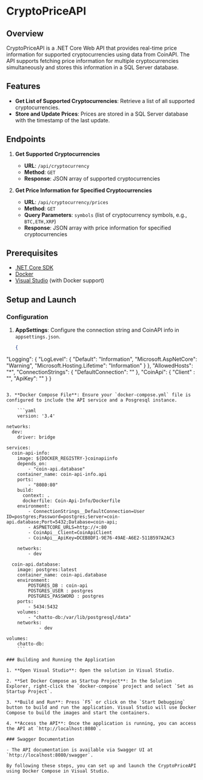 # CryptoPriceAPI

## Overview

CryptoPriceAPI is a .NET Core Web API that provides real-time price information for supported cryptocurrencies using data from CoinAPI. The API supports fetching price information for multiple cryptocurrencies simultaneously and stores this information in a SQL Server database.

## Features

- **Get List of Supported Cryptocurrencies**: Retrieve a list of all supported cryptocurrencies.
- **Store and Update Prices**: Prices are stored in a SQL Server database with the timestamp of the last update.

## Endpoints

1. **Get Supported Cryptocurrencies**
   - **URL**: `/api/cryptocurrency`
   - **Method**: `GET`
   - **Response**: JSON array of supported cryptocurrencies

2. **Get Price Information for Specified Cryptocurrencies**
   - **URL**: `/api/cryptocurrency/prices`
   - **Method**: `GET`
   - **Query Parameters**: `symbols` (list of cryptocurrency symbols, e.g., `BTC,ETH,XRP`)
   - **Response**: JSON array with price information for specified cryptocurrencies

## Prerequisites

- [.NET Core SDK](https://dotnet.microsoft.com/download)
- [Docker](https://www.docker.com/get-started)
- [Visual Studio](https://visualstudio.microsoft.com/) (with Docker support)

## Setup and Launch

### Configuration

1. **AppSettings**: Configure the connection string and CoinAPI info in `appsettings.json`.

   ```json
   {
  "Logging": {
    "LogLevel": {
      "Default": "Information",
      "Microsoft.AspNetCore": "Warning",
      "Microsoft.Hosting.Lifetime": "Information"
    }
  },
  "AllowedHosts": "*",
  "ConnectionStrings": {
    "DefaultConnection": ""
  },
  "CoinApi": {
    "Client" : "",
    "ApiKey": ""
  }
}
```
   
3. **Docker Compose File**: Ensure your `docker-compose.yml` file is configured to include the API service and a Posgresql instance.

    ```yaml
    version: '3.4'

networks:
  dev:
    driver: bridge

services:
  coin-api-info:
    image: ${DOCKER_REGISTRY-}coinapiinfo
    depends_on:
        - "coin-api.database"
    container_name: coin-api-info.api
    ports:
        - "8080:80" 
    build:
      context: .
      dockerfile: Coin-Api-Info/Dockerfile
    environment:
        - ConnectionStrings__DefaultConnection=User ID=postgres;Password=postgres;Server=coin-api.database;Port=5432;Database=coin-api;
        - ASPNETCORE_URLS=http://+:80
        - CoinApi__Client=CoinApiClient
        - CoinApi__ApiKey=DCEB8DF1-9E76-49AE-A6E2-511B597A2AC3
        
    networks:
        - dev

  coin-api.database:
    image: postgres:latest
    container_name: coin-api.database
    environment:
        POSTGRES_DB : coin-api
        POSTGRES_USER : postgres
        POSTGRES_PASSWORD : postgres
    ports:
        - 5434:5432
    volumes:
        - "chatto-db:/var/lib/postgresql/data"
    networks:
            - dev

volumes:
    chatto-db:
    ```

### Building and Running the Application

1. **Open Visual Studio**: Open the solution in Visual Studio.

2. **Set Docker Compose as Startup Project**: In the Solution Explorer, right-click the `docker-compose` project and select `Set as Startup Project`.

3. **Build and Run**: Press `F5` or click on the `Start Debugging` button to build and run the application. Visual Studio will use Docker Compose to build the images and start the containers.

4. **Access the API**: Once the application is running, you can access the API at `http://localhost:8080`.

### Swagger Documentation

- The API documentation is available via Swagger UI at `http://localhost:8080/swagger`.

By following these steps, you can set up and launch the CryptoPriceAPI using Docker Compose in Visual Studio.
